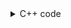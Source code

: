 <details><summary>C++ code</summary>

Runtime `0 ms` Beats `100%`.<br>
Memory `9.2 MB` Beats `52.62%`.

![](../../../../../assets/129.png)

</details>
